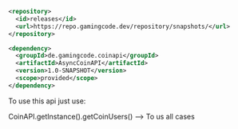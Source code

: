 ```xml
<repository>
  <id>releases</id>
  <url>https://repo.gamingcode.dev/repository/snapshots/</url>
</repository>
```

```xml
<dependency>
  <groupId>de.gamingcode.coinapi</groupId>
  <artifactId>AsyncCoinAPI</artifactId>
  <version>1.0-SNAPSHOT</version>
  <scope>provided</scope>
</dependency>
```
To use this api just use:

CoinAPI.getInstance().getCoinUsers() --> To us all cases